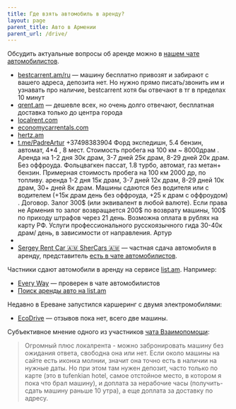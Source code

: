 ```yaml
---
title: Где взять автомобиль в аренду?
layout: page
parent_title: Авто в Армении
parent_url: /drive/
---
```


Обсудить актуальные вопросы об аренде можно в [нашем чате автомобилистов](https://t.me/am_autoclub).

- [bestcarrent.am/ru](https://bestcarrent.am/ru) — машину бесплатно привозят и забирают с вашего адреса, депозита нет. Но нужно прямо писать/звонить им и узнавать про наличие, bestcarrent хотя бы отвечают в тг в пределах 10 минут
- [qrent.am](https://qrent.am) — дешевле всех, но очень долго отвечают, бесплатная доставка только до центра города
- [localrent.com](https://localrent.com)
- [economycarrentals.com](https://www.economycarrentals.com)
- [hertz.am](https://hertz.am/)
- [t.me/PadreArtur](t.me/PadreArtur) +37498383904 Форд экспедишн, 5.4 бензин, автомат, 4*4 , 8 мест. Стоимость пробега на 100 км ~ 8000драм . Аренда на 1-2 дня 30к драм, 3-7 дней 25к драм, 8-29 дней 20к драм. Без оффроуда. Фольцвагкен пассат, 1.8 турбо, автомат, газ метан+ бензин. Примерная стоимость пробега на 100 км 2000 др, по топливу.  аренда 1-2 дня 15к драм, 3-7 дней 12к драм, 8-29 дней 10к драм, 30+ дней 8к драм. Машины сдаются без водителя или с водителем (+15к драм день без оффроуда, +25 к драм с оффроудом) . Договор. Залог 300$ (или эквивалент в любой валюте). Если права не Армения то залог возвращается 200$ по возврату машины, 100$ по приходу штрафов через 21 день. Возможна оплата в рублях на карту РФ. Услуги профессионального русскоязычного гида 30-40к драм/ день, в зависимости от направления. Артур
- 
- [Sergey Rent Car 🇦🇲 SherCars 🇦🇲](https://t.me/rentcararmenia) — частная сдача автомобиля в аренду, представитель [есть в чате автомобилистов](https://t.me/am_autoclub/27261).

Частники сдают автомобили в аренду на сервисе [list.am](https://www.list.am/). Например:

- [Every Way](https://www.list.am/user/1361630) — проверен в чате автомобилистов
- [Поиск аренды авто на list.am](https://www.list.am/category/111?sid=1160)

Недавно в Ереване запустился каршеринг с двумя электромобилями:

- [EcoDrive](https://ecodrive.am) — отзывов пока нет, всего две машины.

[//]: # (- [Аренда авто в Ереван]&#40;https://t.me/rent_a_car_Yerevan&#41; &#40;временно не работает&#41;)


Субъективное мнение одного из участников [чата Взаимопомощи](https://t.me/+szFNNJqf1J42Zjhi):

> Огромный плюс локалрента - можно забронировать машину без ожидания ответа, свободна она или нет. Если около машины на сайте
> есть иконка молнии, значит она точно есть в наличии на нужные даты. Но при этом там нужен депозит, часто только по карте
> (это в tufenkian hotel, самое отстойное место, в котором я пока что брал машину), и доплата за нерабочие часы
> (получить-сдать машину раньше 10 утра), а еще доплата за доставку по адресу.
